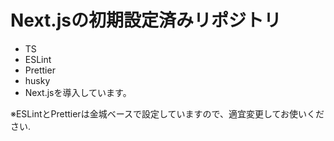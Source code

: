 # Next.jsの初期設定済みリポジトリ

- TS
- ESLint
- Prettier
- husky
- Next.jsを導入しています。

※ESLintとPrettierは金城ベースで設定していますので、適宜変更してお使いください.
